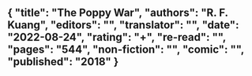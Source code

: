 {
 "title": "The Poppy War",
 "authors": "R. F. Kuang",
 "editors": "",
 "translator": "",
 "date": "2022-08-24",
 "rating": "+",
 "re-read": "",
 "pages": "544",
 "non-fiction": "",
 "comic": "",
 "published": "2018"
}
---

